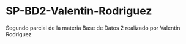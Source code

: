 # SP-BD2-Valentin-Rodriguez
Segundo parcial de la materia Base de Datos 2 realizado por Valentin Rodriguez

